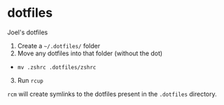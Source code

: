 # dotfiles

Joel's dotfiles

1. Create a `~/.dotfiles/` folder 
2. Move any dotfiles into that folder (without the dot)
  - `mv .zshrc .dotfiles/zshrc`
3. Run `rcup`

`rcm` will create symlinks to the dotfiles present in the `.dotfiles` directory.
